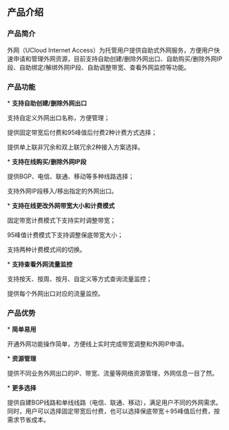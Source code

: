 

## 产品介绍

### 产品简介

外网（UCloud Internet
Access）为托管用户提供自助式外网服务，方便用户快速申请和管理外网资源，目前支持自助创建/删除外网出口、自助购买/删除外网IP段、自助绑定/解绑外网IP段、自助调整带宽、查看外网监控等功能。

### 产品功能

\* **支持自助创建/删除外网出口**

支持自定义外网出口名称，方便管理；

提供固定带宽后付费和95峰值后付费2种计费方式选择；

提供单上联非冗余和双上联冗余2种接入方案选择。

\* **支持在线购买/删除外网IP段**

提供BGP、电信、联通、移动等多种线路选择；

支持外网IP段移入/移出指定的外网出口。

\* **支持在线更改外网带宽大小和计费模式**

固定带宽计费模式下支持实时调整带宽；

95峰值计费模式下支持调整保底带宽大小；

支持两种计费模式间的切换。

\* **支持查看外网流量监控**

支持按天、按周、按月、自定义等方式查询流量监控；

提供每个外网出口对应的流量监控。

### 产品优势

\* **简单易用**

开通外网功能操作简单，方便线上实时完成带宽调整和外网IP申请。

\* **资源管理**

提供不同业务外网出口的IP、带宽、流量等网络资源管理，外网信息一目了然。

\* **更多选择**

提供自建BGP线路和单线线路（电信、联通、移动），满足用户不同的外网需求。同时，用户可以选择固定带宽后付费，也可以选择保底带宽＋95峰值后付费，按需求节省成本。
